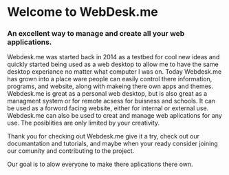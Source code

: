 # Welcome to WebDesk.me
### An excellent way to manage and create all your web applications.

Webdesk.me was started back in 2014 as a testbed for cool new ideas and quickly started being used as a web desktop to allow me to have the same desktop experiance no matter what computer I was on. Today Webdesk.me has grown into a place ware people can easily control there information, programs, and website, along with makeing there own apps and themes. Webdesk.me is great as a personal web desktop, but is also great as a managment system or for remote acsess for buisness and schools. It can be used as a forword facing website, either for internal or external use. Webdesk.me can also be used to creat and manage web aplications for any use. The posiblities are only limited by your creativity. 

Thank you for checking out Webdesk.me give it a try, check out our documantation and tutorials, and maybe when your ready consider joining our comunity and contributing to the project. 

Our goal is to alow everyone to make there aplications there own. 
